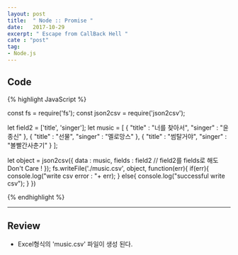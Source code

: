 ```yaml
---
layout: post
title:  " Node :: Promise "
date:   2017-10-29
excerpt: " Escape from CallBack Hell "
cate : "post"
tag:
- Node.js
---
```



## Code
{% highlight JavaScript %}

const fs = require('fs');
const json2csv = require('json2csv');

let field2 = ['title', 'singer'];
let music = [
	{
		"title" : "너를 찾아서",
		"singer" : "윤종신"
	},
	{
		"title" : "선물",
		"singer" : "멜로망스"
	},
	{
		"title" : "썸탈거야",
		"singer" : "볼빨간사춘기"
	}
];

let object = json2csv({
	data : music,
	fields : field2 // field2를 fields로 해도 Don't Care !
});
fs.writeFile('./music.csv', object, function(err){
	if(err){
		console.log("write csv error : "+ err);
	} else{
		console.log("successful write csv");
	}
})

{% endhighlight %}

---

## Review

* Excel형식의 'music.csv' 파일이 생성 된다.